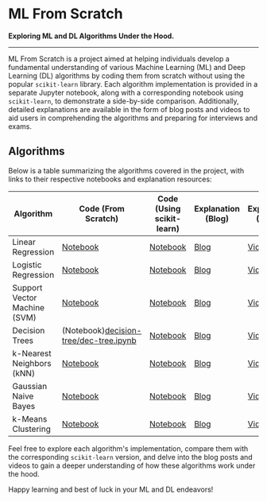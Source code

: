 # ML From Scratch 
**Exploring ML and DL Algorithms Under the Hood.**

---

ML From Scratch is a project aimed at helping individuals develop a fundamental understanding of various Machine Learning (ML) and Deep Learning (DL) algorithms by coding them from scratch without using the popular `scikit-learn` library. Each algorithm implementation is provided in a separate Jupyter notebook, along with a corresponding notebook using `scikit-learn`, to demonstrate a side-by-side comparison. Additionally, detailed explanations are available in the form of blog posts and videos to aid users in comprehending the algorithms and preparing for interviews and exams.

## Algorithms
Below is a table summarizing the algorithms covered in the project, with links to their respective notebooks and explanation resources:

| Algorithm        | Code (From Scratch)                                 | Code (Using scikit-learn)                            | Explanation (Blog)                                 | Explanation (Video)                              |
|------------------|-----------------------------------------------------|-----------------------------------------------------|----------------------------------------------------|--------------------------------------------------|
| Linear Regression| [Notebook](linear-regression/lin_reg.ipynb)     | [Notebook](link_to_linear_regression_scikit-learn) | [Blog](link_to_linear_regression_blog)            | [Video](link_to_linear_regression_video)        |
| Logistic Regression| [Notebook](logistic-regression/log_reg.ipynb)  | [Notebook](link_to_logistic_regression_scikit-learn) | [Blog](link_to_logistic_regression_blog)          | [Video](link_to_logistic_regression_video)      |
| Support Vector Machine (SVM)| [Notebook](link_to_svm_scratch)             | [Notebook](link_to_svm_scikit-learn)              | [Blog](link_to_svm_blog)                          | [Video](link_to_svm_video)                      |
| Decision Trees   | (Notebook)[decision-tree/dec-tree.ipynb](link_to_decision_trees_scratch)      | [Notebook](link_to_decision_trees_scikit-learn)    | [Blog](link_to_decision_trees_blog)               | [Video](link_to_decision_trees_video)           |
| k-Nearest Neighbors (kNN)| [Notebook](k-nearest-neighbours/knn.ipynb)                 | [Notebook](link_to_knn_scikit-learn)               | [Blog](link_to_knn_blog)                          | [Video](link_to_knn_video)                      |
| Gaussian Naive Bayes      | [Notebook](guassian-naive-bayes/gnb.ipynb)         | [Notebook](link_to_naive_bayes_scikit-learn)       | [Blog](link_to_naive_bayes_blog)                  | [Video](link_to_naive_bayes_video)              |
| k-Means Clustering| [Notebook](k-means-clustering/kmeans.ipynb)              | [Notebook](link_to_kmeans_scikit-learn)            | [Blog](link_to_kmeans_blog)                       | [Video](link_to_kmeans_video)                   |

Feel free to explore each algorithm's implementation, compare them with the corresponding `scikit-learn` version, and delve into the blog posts and videos to gain a deeper understanding of how these algorithms work under the hood.

Happy learning and best of luck in your ML and DL endeavors!